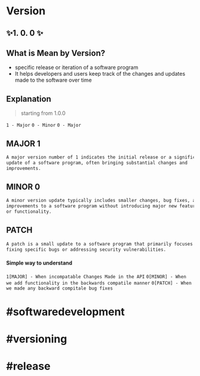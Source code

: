 # Version
## ✨1. 0. 0 ✨

What is Mean by Version?
- 
- specific release or iteration of a software program
- It helps developers and users keep track of the changes and updates made to the software over time


## Explanation
>starting from 1.0.0

``1 - Major`` ``0 - Minor`` ``0 - Major ``

## MAJOR 1
```sh
A major version number of 1 indicates the initial release or a significant 
update of a software program, often bringing substantial changes and
improvements.
```

## MINOR 0
```sh
A minor version update typically includes smaller changes, bug fixes, and 
improvements to a software program without introducing major new features 
or functionality.
```

## PATCH
```sh
A patch is a small update to a software program that primarily focuses on 
fixing specific bugs or addressing security vulnerabilities.
```




#### Simple way to understand 

``1[MAJOR] - When incompatable Changes Made in the API``
``0[MINOR] - When we add functionality in the backwards compatile manner``
``0[PATCH] - When we made any backward compitale bug fixes``


# #softwaredevelopment 
# #versioning 
# #release


